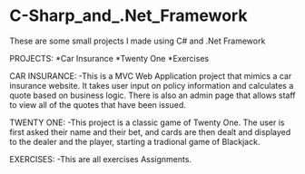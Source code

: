 # C-Sharp_and_.Net_Framework
 These are some small projects I made using C# and .Net Framework

PROJECTS: 
*Car Insurance 
*Twenty One
*Exercises

CAR INSURANCE: -This is a MVC Web Application project that mimics a car insurance website. It takes user input on policy information and calculates a quote based on business logic. There is also an admin page that allows staff to view all of the quotes that have been issued.

TWENTY ONE: -This project is a classic game of Twenty One. The user is first asked their name and their bet, and cards are then dealt and displayed to the dealer and the player, starting a tradional game of Blackjack.

EXERCISES: -This are all exercises Assignments.

